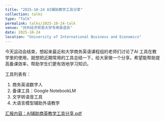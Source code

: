 ```yaml
---
title: "2025-10-24 AI辅助教学工具分享"
collection: talks
type: "Talk"
permalink: talks/2025-10-24-talk
venue: "对外经济贸易大学专用英语系"
date: 2025-10-24
location: "University of International Business and Economics"
---
```


今天运动会结束，想起来最近和大学商务英语课程组的老师们讨论了AI 工具在教学里的使用，就想把近期常用的工具总结一下，给大家做一个分享。希望能帮助提高备课效率，帮助学生们更有效地学习知识。

工具列表有：
1. 商务英语数字人
2. 备课工具：Google NotebookLM
3. 文字转语音工具
4. 大语言模型辅助外语教学


<a href="2025秋-AI辅助商英教学工具分享-黄婕.pdf" target="_blank">汇报内容：AI辅助商英教学工具分享.pdf</a>
